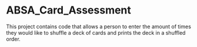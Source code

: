# ABSA_Card_Assessment
This project contains code that allows a person to enter the amount of times they would like to shuffle a deck of cards and prints the deck in a shuffled order.
